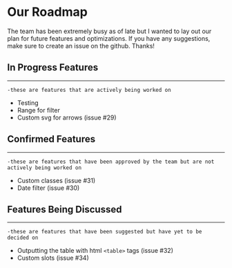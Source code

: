 # Our Roadmap

The team has been extremely busy as of late but I wanted to lay out our plan for future features and optimizations. If you have any suggestions, make sure to create an issue on the github.
Thanks!

## In Progress Features 
---
`-these are features that are actively being worked on`
 * Testing 
 * Range for filter
 * Custom svg for arrows (issue #29)

## Confirmed Features
---
`-these are features that have been approved by the team but are not actively being worked on`
* Custom classes (issue #31)
* Date filter (issue #30)

## Features Being Discussed
---
`-these are features that have been suggested but have yet to be decided on`
* Outputting the table with html `<table>` tags (issue #32)
* Custom slots (issue #34)